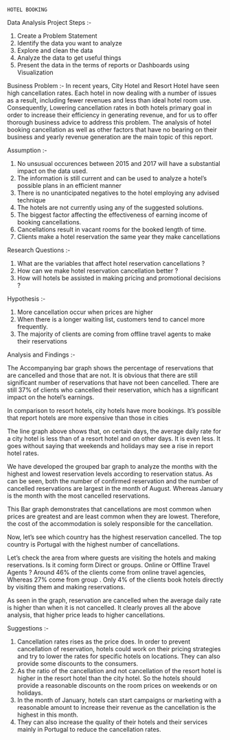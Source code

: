                                                                                                           HOTEL BOOKING                

Data Analysis Project Steps :-
1)	Create a Problem Statement
2)	Identify the data you want to analyze 
3)	Explore and clean the data
4)	Analyze the data to get useful things
5)	Present the data in the terms of reports or Dashboards using Visualization

Business Problem :-
In recent years, City Hotel and Resort Hotel have seen high cancellation rates. Each hotel in now dealing with a number of issues as a result, including fewer revenues and less than ideal hotel room use. Consequently, Lowering cancellation rates in both hotels primary goal in order to increase their efficiency in generating revenue, and for us to offer thorough business advice to address this problem.
The analysis of hotel booking cancellation as well as other factors that have no bearing on their business and yearly revenue generation are the main topic of this report.

 
Assumption :-
1)	No unsusual occurences between 2015 and 2017 will have a substantial impact on the data used.
2)	The information is still current and can be used to analyze a hotel’s possible plans in an efficient manner
3)	There is no unanticipated negatives to the hotel employing any advised technique
4)	The hotels are not currently using any of the suggested solutions.
5)	The biggest factor affecting the effectiveness of earning income of booking cancellations.
6)	Cancellations result in vacant rooms for the booked length of time.
7)	Clients make a hotel reservation the same year they make cancellations

Research Questions :-
1)	What are the variables that affect hotel  reservation cancellations ?
2)	How can we make hotel reservation cancellation better ?
3)	How will hotels be assisted in making pricing and promotional decisions ?

Hypothesis :-
1)	More cancellation occur when prices are higher
2)	When there is a longer waiting list, customers tend to cancel more frequently.
3)	The majority of clients are coming from offline travel agents to make their reservations








Analysis and Findings :-

 
The Accompanying bar graph shows the percentage of reservations that are cancelled and those that are not. It is obvious that there are still significant number of reservations that have not been cancelled. There are still 37% of clients who cancelled their reservation, which has a significant impact on the hotel’s earnings.









In comparison to resort hotels, city hotels have more bookings. It’s possible that report hotels are more expensive than those in cities
 
The line graph above shows that, on certain days, the average daily rate for a city hotel is less than of a resort hotel and on other days. It is even less. It goes without saying that weekends and holidays may see a rise in report hotel rates.
 
We have developed the grouped bar graph to analyze the months with the highest and lowest reservation levels according to reservation status. As can be seen, both the number of confirmed reservation and the number of cancelled reservations are largest in the month of August. Whereas January is the month with the most cancelled reservations.



	 
This Bar graph demonstrates that cancellations are most common when prices are greatest and are least common when they are lowest. Therefore, the cost of the accommodation is solely responsible for the cancellation.

Now, let’s see which country has the highest reservation cancelled. The top country is Portugal with the highest number of cancellations.











Let’s check the area from where guests are visiting the hotels and making reservations. Is it coming form Direct or groups. Online or Offline Travel Agents ? Around 46% of the clients come from online travel agencies, Whereas 27% come from group . Only 4% of the clients book hotels directly by visiting them and making reservations.
 
As seen in the graph, reservation are cancelled when the average daily rate is higher than when it is not cancelled. It clearly proves all the above analysis, that higher price leads to higher cancellations.

Suggestions :-
1.	Cancellation rates rises as the price does. In order to prevent cancellation of reservation, hotels could work on their pricing strategies and try to lower the rates for specific hotels on locations. They can also provide some discounts to the consumers.
2.	As the ratio of the cancellation and not cancellation of the resort hotel is higher in the resort hotel than the city hotel. So the hotels should provide a reasonable discounts on the room prices on weekends or on holidays.
3.	In the month of January, hotels can start campaigns or marketing with a reasonable amount to increase their revenue as the cancellation is the highest in this month.
4.	They can also increase the quality of their hotels and their services mainly in Portugal to reduce the cancellation rates.
